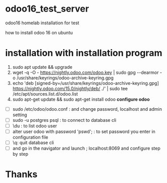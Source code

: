 # odoo16_test_server
 odoo16 homelab installation for test


how to install odoo 16 on ubuntu 
# installation with installation program

 1. sudo apt update && upgrade
 2.  wget -q -O - https://nightly.odoo.com/odoo.key | sudo gpg --dearmor -o /usr/share/keyrings/odoo-archive-keyring.gpg
 3.  echo 'deb [signed-by=/usr/share/keyrings/odoo-archive-keyring.gpg] https://nightly.odoo.com/15.0/nightly/deb/ ./' | sudo tee /etc/apt/sources.list.d/odoo.list
 4.  sudo apt-get update && sudo apt-get install odoo
 **configure odoo**
 
 - [ ] sudo /etc/odoo/odoo.conf : and change password, localhost and admin setting
 - [ ] sudo -u postgres psql : to connect to database cli
 - [ ] \du : to list odoo user
 - [ ] alter user odoo with password 'pswd'; : to set password you enter in configuration file
 - [ ] \q: quit database cli
 - [ ] and go in the navigator and launch ; localhost:8069 and configure step by step 

# Thanks
